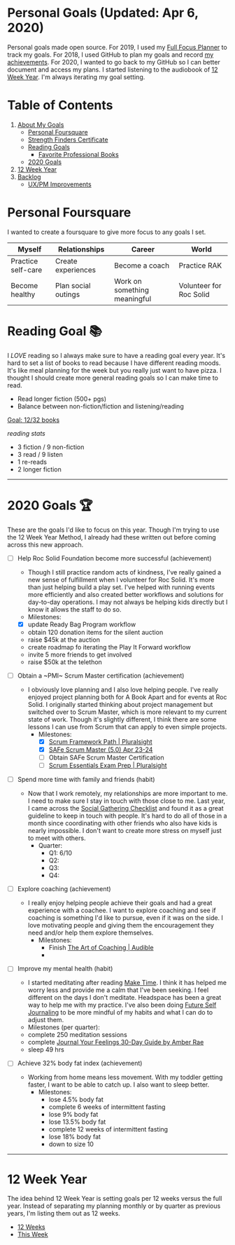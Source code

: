 Personal Goals (Updated: Apr 6, 2020)
==============

Personal goals made open source. For 2019, I used my [Full Focus Planner](https://fullfocusplanner.com/) to track my goals. For 2018, I used GitHub to plan my goals and record [my achievements](https://github.com/candicodeit/personal-goals/blob/master/2018/00-2018-achievements.md). For 2020, I wanted to go back to my GitHub so I can better document and access my plans. I started listening to the audiobook of [12 Week Year](https://www.goodreads.com/book/show/10009377-the-12-week-year). I'm always iterating my goal setting. 

# Table of Contents
1. [About My Goals](about.md)
   * [Personal Foursquare](#personal-foursquare)
   * [Strength Finders Certificate](https://github.com/candicodeit/personal-goals/blob/2020-planning/personality-tests/StrengthFinders%20-%20Certificate.pdf)
   * [Reading Goals](#reading-goal-books)
      * [Favorite Professional Books](books.md)
   * [2020 Goals](#2020-goals-trophy)   
2. [12 Week Year](#12-week-year)
3. [Backlog](backlog.md)
   * [UX/PM Improvements](ux-pm.md)


# Personal Foursquare 
I wanted to create a foursquare to give more focus to any goals I set.

| Myself   | Relationships | Career  | World |
| ------------- | ------------- | ------------ | ------------- |
| Practice self-care  | Create experiences  | Become a coach  | Practice RAK |
| Become healthy  | Plan social outings  | Work on something meaningful | Volunteer for Roc Solid  |


# Reading Goal :books:
I *LOVE* reading so I always make sure to have a reading goal every year. It's hard to set a list of books to read because I have different reading moods. It's like meal planning for the week but you really just want to have pizza. I thought I should create more general reading goals so I can make time to read. 

- Read longer fiction (500+ pgs)
- Balance between non-fiction/fiction and listening/reading

[Goal: 12/32 books](https://www.goodreads.com/challenges/11621-2020-reading-challenge) 

_reading stats_
- 3 fiction / 9 non-fiction
- 3 read /  9 listen
- 1 re-reads
- 2 longer fiction

---

# 2020 Goals :trophy:
These are the goals I'd like to focus on this year. Though I'm trying to use the 12 Week Year Method, I already had these written out before coming across this new approach. 

- [ ] Help Roc Solid Foundation become more successful (achievement)
	- Though I still practice random acts of kindness, I've really gained a new sense of fulfillment when I volunteer for Roc Solid. It's more than just helping build a play set. I've helped with running events more efficiently and also created better workflows and solutions for day-to-day operations. I may not always be helping kids directly but I know it allows the staff to do so. 
   - Milestones: 
    - [x] update Ready Bag Program workflow
    - obtain 120 donation items for the silent auction
    - raise $45k at the auction
    - create roadmap fo iterating the Play It Forward workflow
    - invite 5 more friends to get involved
    - raise $50k at the telethon

- [ ] Obtain a ~PMI~ Scrum Master certification (achievement)
	- I obviously love planning and I also love helping people. I've really enjoyed project planning both for A Book Apart and for events at Roc Solid. I originally started thinking about project management but switched over to Scrum Master, which is more relevant to my current state of work. Though it's slightly different, I think there are some lessons I can use from Scrum that can apply to even simple projects.  
      - Milestones: 
	      - [x] [Scrum Framework Path | Pluralsight](https://www.pluralsight.com/paths/the-scrum-framework)
	      - [x] [SAFe Scrum Master (5.0) Apr 23-24](https://www.bekenplus.com/event-info/safe-scrum-master-5-0-guaranteed-to-run-2)
         - [ ] Obtain SAFe Scrum Master Certification
         - [ ] [Scrum Essentials Exam Prep | Pluralsight](https://app.pluralsight.com/library/courses/scrum-essentials-exam-prep/)

- [ ] Spend more time with family and friends (habit)
	- Now that I work remotely, my relationships are more important to me. I need to make sure I stay in touch with those close to me. Last year, I came across the [Social Gathering Checklist](social-checklist.md) and found it as a great guideline to keep in touch with people. It's hard to do all of those in a month since coordinating with other friends who also have kids is nearly impossible. I don't want to create more stress on myself just to meet with others.
        - Quarter: 
            - Q1: 6/10
            - Q2: 
            - Q3: 
            - Q4:

- [ ] Explore coaching (achievement)
	- I really enjoy helping people achieve their goals and had a great experience with a coachee. I want to explore coaching and see if coaching is something I'd like to pursue, even if it was on the side. I love motivating people and giving them the encouragement they need and/or help them explore themselves.
      - Milestones:
         - Finish [The Art of Coaching | Audible](https://www.audible.com/pd/The-Art-of-Coaching-Teams-Audiobook/B01M09VRGV)
         - 

- [ ] Improve my mental health (habit)
	- I started meditating after reading [Make Time](https://www.goodreads.com/book/show/37880811-make-time). I think it has helped me worry less and provide me a calm that I've been seeking. I feel different on the days I don't meditate. Headspace has been a great way to help me with my practice. I've also been doing [Future Self Journaling](https://yourholisticpsychologist.com/future-self-journaling/) to be more mindful of my habits and what I can do to adjust them. 
   - Milestones (per quarter): 
    - complete 250 meditation sessions
    - complete [Journal Your Feelings 30-Day Guide by Amber Rae](https://www.journalyourfeelings.com/)
    - sleep 49 hrs
   
- [ ] Achieve 32% body fat index (achievement)
	- Working from home means less movement. With my toddler getting faster, I want to be able to catch up. I also want to sleep better.
      - Milestones: 
         - lose 4.5% body fat
         - complete 6 weeks of intermittent fasting
         - lose 9% body fat
         - lose 13.5% body fat
         - complete 12 weeks of intermittent fasting
         - lose 18% body fat
         - down to size 10

---

# 12 Week Year
The idea behind 12 Week Year is setting goals per 12 weeks versus the full year. Instead of separating my planning monthly or by quarter as previous years, I'm listing them out as 12 weeks. 

   * [12 Weeks](https://github.com/candicodeit/personal-goals/blob/master/2020/02-12wy-q2.md)
   * [This Week](https://github.com/candicodeit/personal-goals/blob/master/2020/02-12wy-q2.md#week-4--apr-20---26)
   
